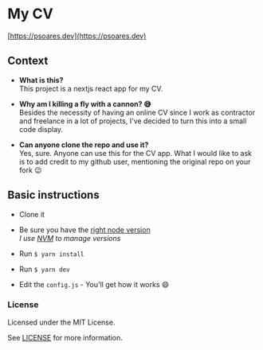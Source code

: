 # My CV
[https://psoares.dev](https://psoares.dev)

## Context

- **What is this?**\
This project is a nextjs react app for my CV.

- **Why am I killing a fly with a cannon? :sweat_smile:**\
Besides the necessity of having an online CV since I work as contractor and freelance in a lot of projects, I've decided to turn this into a small code display.

- **Can anyone clone the repo and use it?**\
Yes, sure. Anyone can use this for the CV app. What I would like to ask is to add credit to my github user, mentioning the original repo on your fork :wink:

## Basic instructions

- Clone it

- Be sure you have the [right node version](./.nvmrc)\
*I use [NVM](https://github.com/nvm-sh/nvm) to manage versions*

- Run `$ yarn install`

- Run `$ yarn dev`

- Edit the `config.js` - You'll get how it works :smile:

### License

Licensed under the MIT License.

See [LICENSE](./LICENSE.md) for more information.